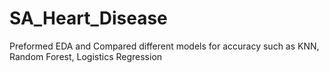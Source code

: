 # SA_Heart_Disease
Preformed EDA and Compared different models for accuracy such as 
KNN, Random Forest, Logistics Regression
